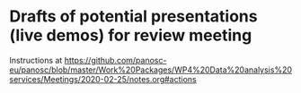 # Drafts of potential presentations (live demos) for review meeting

Instructions at https://github.com/panosc-eu/panosc/blob/master/Work%20Packages/WP4%20Data%20analysis%20services/Meetings/2020-02-25/notes.org#actions

## 
